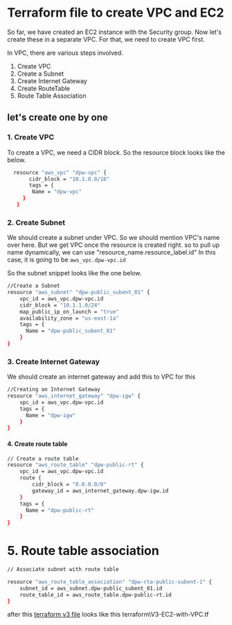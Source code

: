 # Terraform file to create VPC and EC2 
So far, we have created an EC2 instance with the Security group. Now let's create these in a separate VPC.
For that, we need to create VPC first. 

In VPC, there are various steps involved. 
1. Create VPC
2. Create a Subnet
3. Create Internet Gateway
4. Create RouteTable 
5. Route Table Association 

## let's create one by one 

### 1. Create VPC

To create a VPC, we need a CIDR block. So the resource block looks like the below. 
   ```sh 
     resource "aws_vpc" "dpw-vpc" {
          cidr_block = "10.1.0.0/16"
          tags = {
           Name = "dpw-vpc"
        }
      }
   ```

### 2. Create Subnet 
We should create a subnet under VPC. So we should mention VPC's name over here. But we get VPC once the resource is created right. so to pull up name dynamically, we can use "resource_name.resource_label.id" In this case, it is going to be 
`aws_vpc.dpw-vpc.id`

So the subnet snippet looks like the one below. 

```sh 
//Create a Subnet 
resource "aws_subnet" "dpw-public_subent_01" {
    vpc_id = aws_vpc.dpw-vpc.id
    cidr_block = "10.1.1.0/24"
    map_public_ip_on_launch = "true"
    availability_zone = "us-east-1a"
    tags = {
      Name = "dpw-public_subent_01"
    }
}
```

### 3. Create Internet Gateway

We should create an internet gateway and add this to VPC for this 

```sh 
//Creating an Internet Gateway 
resource "aws_internet_gateway" "dpw-igw" {
    vpc_id = aws_vpc.dpw-vpc.id
    tags = {
      Name = "dpw-igw"
    }
}
```

#### 4. Create route table 

```sh 
// Create a route table 
resource "aws_route_table" "dpw-public-rt" {
    vpc_id = aws_vpc.dpw-vpc.id
    route {
        cidr_block = "0.0.0.0/0"
        gateway_id = aws_internet_gateway.dpw-igw.id
    }
    tags = {
      Name = "dpw-public-rt"
    }
}
```
# 5. Route table association 

```sh 
// Associate subnet with route table

resource "aws_route_table_association" "dpw-rta-public-subent-1" {
    subnet_id = aws_subnet.dpw-public_subent_01.id
    route_table_id = aws_route_table.dpw-public-rt.id
}
``` 

after this [terraform v3 file]() looks like this terraform\V3-EC2-with-VPC.tf